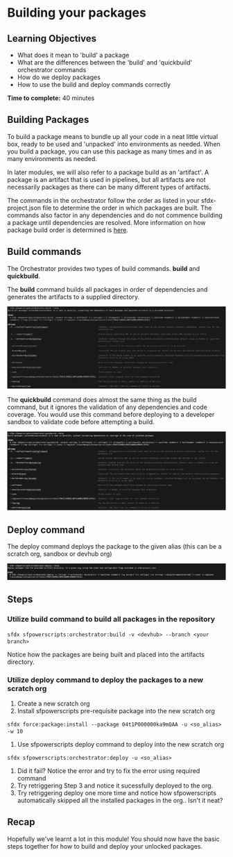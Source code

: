 # Building your packages

## **Learning Objectives**

* What does it mean to 'build' a package 
* What are the differences between the 'build' and 'quickbuild' orchestrator commands
* How do we deploy packages
* How to use the build and deploy commands correctly

**Time to complete:** 40 minutes

## Building Packages

To build a package means to bundle up all your code in a neat little virtual box, ready to be used and 'unpacked' into environments as needed. When you build a package, you can use this package as many times and in as many environments as needed.

In later modules, we will also refer to a package build as an 'artifact'. A package is an artifact that is used in pipelines, but all artifacts are not necessarily packages as there can be many different types of artifacts.

The commands in the orchestrator follow the order as listed in your sfdx-project.json file to determine the order in which packages are built. The commands also factor in any dependencies and do not commence building a package until dependencies are resolved. More information on how package build order is determined is [here](https://dxatscale.gitbook.io/sfpowerscripts/commands/build-and-quickbuild).

## Build commands

The Orchestrator provides two types of build commands. **build** and **quickbuild**.

The **build** command builds all packages in order of dependencies and generates the artifacts to a supplied directory.

![](../.gitbook/assets/screen-shot-2021-08-30-at-10.20.02-am.png)

The **quickbuild** command does almost the same thing as the build command, but it ignores the validation of any dependencies and code coverage. You would use this command before deploying to a developer sandbox to validate code before attempting a build.

![](../.gitbook/assets/screen-shot-2021-08-30-at-10.14.50-am.png)

## Deploy command

The deploy command deploys the package to the given alias \(this can be a scratch org, sandbox or devhub org\)

![](../.gitbook/assets/screen-shot-2021-08-30-at-10.16.27-am.png)

## Steps

### Utilize build command to build all packages in the repository

```text
sfdx sfpowerscripts:orchestrator:build -v <devhub> --branch <your branch>
```

Notice how the packages are being built and placed into the artifacts directory.

### Utilize deploy command to deploy the packages to a new scratch org

1. Create a new scratch org
2. Install sfpowerscripts pre-requisite package into the new scratch org

```text
sfdx force:package:install --package 04t1P000000ka9mQAA -u <so_alias> -w 10
```

1. Use sfpowerscripts deploy command to deploy into the new scratch org

```text
sfdx sfpowerscripts:orchestrator:deploy -u <so_alias>
```

1. Did it fail? Notice the error and try to fix the error using required command
2. Try retriggering Step 3 and notice it sucessfully deployed to the org.
3. Try retriggering deploy one more time and notice how sfpowerscripts automatically skipped all the installed packages in the org.. Isn't it neat?

## Recap

Hopefully we've learnt a lot in this module! You should now have the basic steps together for how to build and deploy your unlocked packages.

